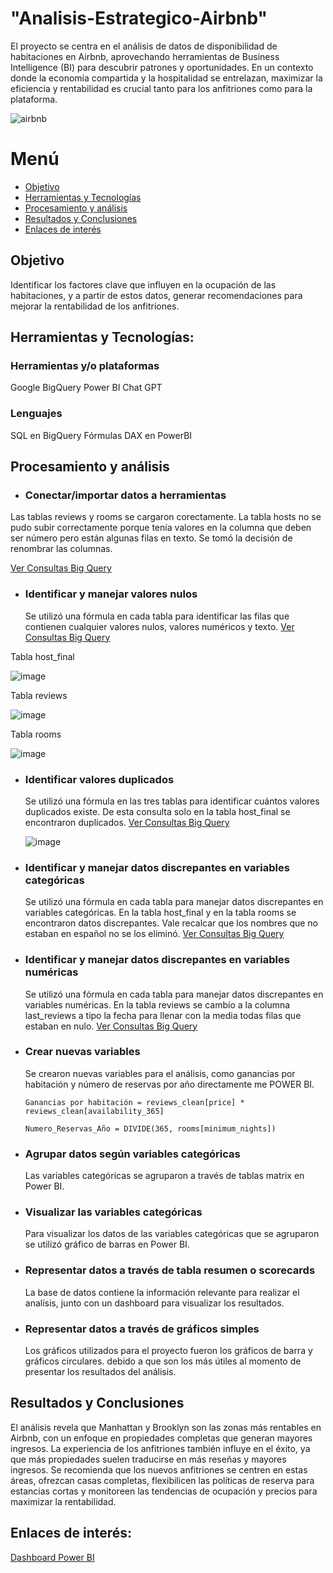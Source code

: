 # "Analisis-Estrategico-Airbnb"
El proyecto se centra en el análisis de datos de disponibilidad de habitaciones en Airbnb, aprovechando herramientas de Business Intelligence (BI) para descubrir patrones y oportunidades. En un contexto donde la economía compartida y la hospitalidad se entrelazan, maximizar la eficiencia y rentabilidad es crucial tanto para los anfitriones como para la plataforma.

![airbnb](https://github.com/user-attachments/assets/654c240f-d436-4912-a994-9e52e6d62b26)

# Menú
- [Objetivo](#Objetivo)
- [Herramientas y Tecnologías](#HerramientasyTecnologías)
- [Procesamiento y análisis](#Procesamientoyanálisis)
- [Resultados y Conclusiones](#ResultadosyConclusiones)
- [Enlaces de interés](#Enlacesdeinterés)
## Objetivo
Identificar los factores clave que influyen en la ocupación de las habitaciones, y a partir de estos datos, generar recomendaciones para mejorar la rentabilidad de los anfitriones.
## Herramientas y Tecnologías:

### Herramientas y/o plataformas
Google BigQuery
Power BI
Chat GPT

### Lenguajes
SQL en BigQuery
Fórmulas DAX en PowerBI

## Procesamiento y análisis
- ### Conectar/importar datos a herramientas
Las tablas reviews y rooms se cargaron corectamente.
La tabla hosts no se pudo subir correctamente porque tenía valores en la columna que deben ser número pero están algunas filas en texto. Se tomó la decisión de renombrar las columnas.

[Ver Consultas Big Query](comandos.md)

- ### Identificar y manejar valores nulos
  Se utilizó una fórmula en cada tabla para identificar las filas que contienen cualquier valores nulos, valores numéricos y texto.
 [Ver Consultas Big Query](comandos.md)

Tabla host_final

![image](https://github.com/user-attachments/assets/46259aef-beaf-4dd0-9687-8b6215951a79)

Tabla reviews

![image](https://github.com/user-attachments/assets/571e905c-661b-43c0-a39c-6a793899ad41)

Tabla rooms

![image](https://github.com/user-attachments/assets/cc58d7f7-236c-43cf-985e-eacafda23242)


- ### Identificar valores duplicados  
  Se utilizó una fórmula en las tres tablas para identificar cuántos valores duplicados existe. De esta consulta solo en la tabla host_final se encontraron duplicados.
  [Ver Consultas Big Query](comandos.md)
  
  ![image](https://github.com/user-attachments/assets/84f3d234-4761-4ab9-be9f-10b742bb3832)

- ### Identificar y manejar datos discrepantes en variables categóricas  
  Se utilizó una fórmula en cada tabla para manejar datos discrepantes en variables categóricas. En la tabla host_final y en la tabla rooms se encontraron datos discrepantes. Vale recalcar que los nombres que no estaban en español no se los eliminó.
  [Ver Consultas Big Query](comandos.md)

- ### Identificar y manejar datos discrepantes en variables numéricas  
  Se utilizó una fórmula en cada tabla para manejar datos discrepantes en variables numéricas. En la tabla reviews se cambío a la columna last_reviews a tipo la fecha para llenar con la media todas filas que estaban en nulo.
  [Ver Consultas Big Query](comandos.md)

- ### Crear nuevas variables
  Se crearon nuevas variables para el análisis, como ganancias por habitación y número de reservas por año directamente me POWER BI.
  
  ```Ganancias por habitación = reviews_clean[price] * reviews_clean[availability_365]```
  
  ``` Numero_Reservas_Año = DIVIDE(365, rooms[minimum_nights]) ```

- ### Agrupar datos según variables categóricas
  Las variables categóricas se agruparon a través de tablas matrix en Power BI.

- ### Visualizar las variables categóricas
  Para visualizar los datos de las variables categóricas que se agruparon se utilizó gráfico de barras en Power BI.
  
- ### Representar datos a través de tabla resumen o scorecards
  La base de datos contiene la información relevante para realizar el analísis, junto con un dashboard para visualizar los resultados.

- ### Representar datos a través de gráficos simples
  Los gráficos utilizados para el proyecto fueron los gráficos de barra y gráficos circulares. debido a que son los más útiles al momento de presentar los resultados del análisis. 

## Resultados y Conclusiones
El análisis revela que Manhattan y Brooklyn son las zonas más rentables en Airbnb, con un enfoque en propiedades completas que generan mayores ingresos. La experiencia de los anfitriones también influye en el éxito, ya que más propiedades suelen traducirse en más reseñas y mayores ingresos. Se recomienda que los nuevos anfitriones se centren en estas áreas, ofrezcan casas completas, flexibilicen las políticas de reserva para estancias cortas y monitoreen las tendencias de ocupación y precios para maximizar la rentabilidad.

## Enlaces de interés:
[Dashboard Power BI](https://drive.google.com/file/d/1e44p6GRHkyoiD3R5H2_udV73olTpoUqd/view?usp=sharing)
